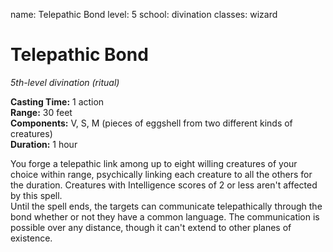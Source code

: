 name: Telepathic Bond level: 5 school: divination classes: wizard

# Telepathic Bond
_5th-level divination (ritual)_

**Casting Time:** 1 action    
**Range:** 30 feet    
**Components:** V, S, M (pieces of eggshell from two different kinds of creatures)    
**Duration:** 1 hour

You forge a telepathic link among up to eight willing creatures of your choice within range, psychically linking each creature to all the others for the duration. Creatures with Intelligence scores of 2 or less aren't affected by this spell.    
Until the spell ends, the targets can communicate telepathically through the bond whether or not they have a common language. The communication is possible over any distance, though it can't extend to other planes of existence. 